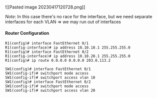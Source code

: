 ![[Pasted image 20230417120728.png]]

*Note*: In this case there's no race for the interface, but we need separate interfaces for each VLAN => we may run out of interfaces

#### Router Configuration
```
R1(config)# interface FastEthernet 0/1
R1(config-interface)# ip address 10.10.10.1 255.255.255.0
R1(config)# interface FastEthernet 0/2
R1(config-interface)# ip address 10.10.20.1 255.255.255.0
R1(config)# ip route 0.0.0.0 0.0.0.0 203.0.113.2

SW1(config)# interface FastEthernet 0/1
SW1(config-if)# switchport mode access
SW1(config-if)# switchport access vlan 10
SW1(config)# interface FastEthernet 0/2
SW1(config-if)# switchport mode access
SW1(config-if)# switchport access vlan 20
```
